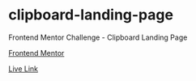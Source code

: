 # clipboard-landing-page
Frontend Mentor Challenge - Clipboard Landing Page

[Frontend Mentor](https://www.frontendmentor.io/challenges/clipboard-landing-page-5cc9bccd6c4c91111378ecb9)

[Live Link](https://jdegand.github.io/clipboard-landing-page/)
